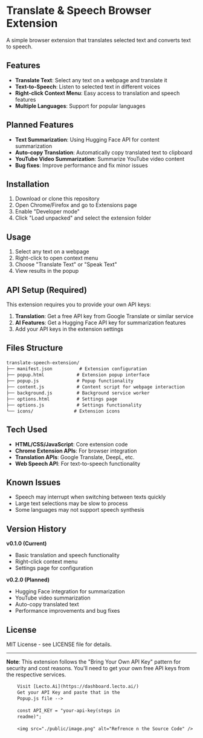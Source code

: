 # Translate & Speech Browser Extension

A simple browser extension that translates selected text and converts text to speech.

## Features

- **Translate Text**: Select any text on a webpage and translate it
- **Text-to-Speech**: Listen to selected text in different voices
- **Right-click Context Menu**: Easy access to translation and speech features
- **Multiple Languages**: Support for popular languages

## Planned Features

- **Text Summarization**: Using Hugging Face API for content summarization
- **Auto-copy Translation**: Automatically copy translated text to clipboard
- **YouTube Video Summarization**: Summarize YouTube video content
- **Bug fixes**: Improve performance and fix minor issues

## Installation

1. Download or clone this repository
2. Open Chrome/Firefox and go to Extensions page
3. Enable "Developer mode"
4. Click "Load unpacked" and select the extension folder

## Usage

1. Select any text on a webpage
2. Right-click to open context menu
3. Choose "Translate Text" or "Speak Text"
4. View results in the popup

## API Setup (Required)

This extension requires you to provide your own API keys:

1. **Translation**: Get a free API key from Google Translate or similar service
2. **AI Features**: Get a Hugging Face API key for summarization features
3. Add your API keys in the extension settings

## Files Structure

```
translate-speech-extension/
├── manifest.json          # Extension configuration
├── popup.html            # Extension popup interface
├── popup.js              # Popup functionality
├── content.js            # Content script for webpage interaction
├── background.js         # Background service worker
├── options.html          # Settings page
├── options.js            # Settings functionality
└── icons/               # Extension icons
```

## Tech Used

- **HTML/CSS/JavaScript**: Core extension code
- **Chrome Extension APIs**: For browser integration
- **Translation APIs**: Google Translate, DeepL, etc.
- **Web Speech API**: For text-to-speech functionality

## Known Issues

- Speech may interrupt when switching between texts quickly
- Large text selections may be slow to process
- Some languages may not support speech synthesis

## Version History

**v0.1.0 (Current)**
- Basic translation and speech functionality
- Right-click context menu
- Settings page for configuration

**v0.2.0 (Planned)**
- Hugging Face integration for summarization
- YouTube video summarization
- Auto-copy translated text
- Performance improvements and bug fixes

## License

MIT License - see LICENSE file for details.

---

**Note**:
         This extension follows the "Bring Your Own API Key" pattern for security and cost reasons. You'll need to get your own free API keys from the respective services.
        
        Visit [Lecto.Ai](https://dashboard.lecto.ai/)
        Get your API Key and paste that in the
        Popup.js file -->
        
        const API_KEY = "your-api-key(steps in
        readme)"; 

        <img src="./public/image.png" alt="Refrence n the Source Code" />
